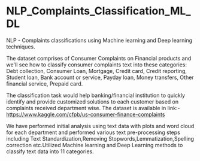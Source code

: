 # NLP_Complaints_Classification_ML_DL
NLP - Complaints classifications using Machine learning and Deep learning techniques.

The dataset comprises of Consumer Complaints on Financial products and we'll see how to classify consumer complaints text into these categories: Debt collection, Consumer Loan, Mortgage, Credit card, Credit reporting, Student loan, Bank account or service, Payday loan, Money transfers, Other financial service, Prepaid card.

The classification task would help banking/financial institution to quickly identify and provide customized solutions to each customer based on complaints received department wise. The dataset is available in link:- https://www.kaggle.com/cfpb/us-consumer-finance-complaints

We have performed initial analysis using text data with plots and word cloud for each department and performed various text pre-processing steps including Text Standardization,Removing Stopwords,Lemmatization,Spelling correction etc.Utilized Machine learning and Deep Learning methods to classify text data into 11 categories.
